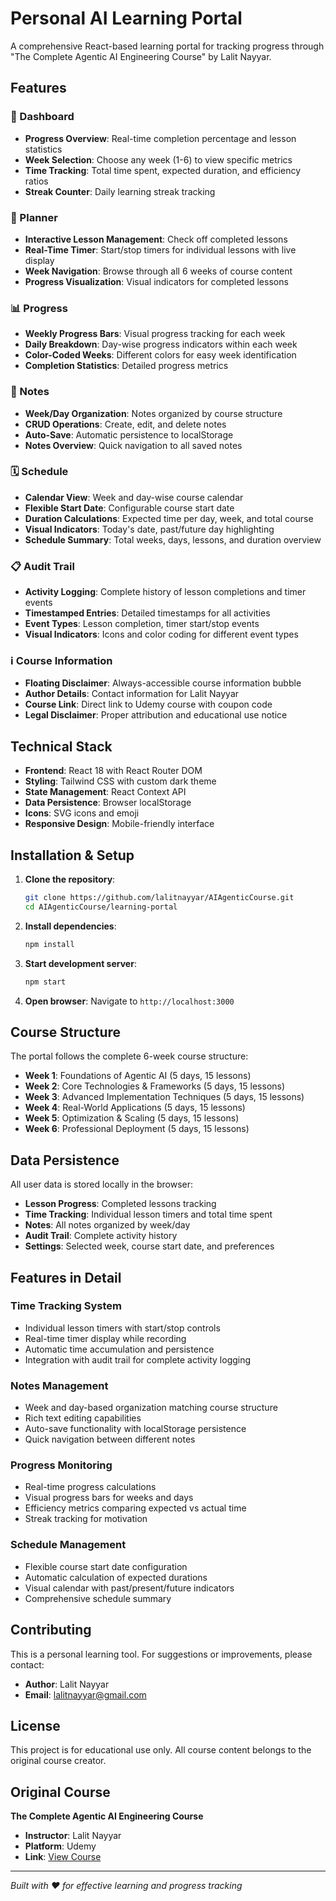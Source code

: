 # Personal AI Learning Portal

A comprehensive React-based learning portal for tracking progress through "The Complete Agentic AI Engineering Course" by Lalit Nayyar.

## Features

### 🎯 Dashboard
- **Progress Overview**: Real-time completion percentage and lesson statistics
- **Week Selection**: Choose any week (1-6) to view specific metrics
- **Time Tracking**: Total time spent, expected duration, and efficiency ratios
- **Streak Counter**: Daily learning streak tracking

### 📅 Planner
- **Interactive Lesson Management**: Check off completed lessons
- **Real-Time Timer**: Start/stop timers for individual lessons with live display
- **Week Navigation**: Browse through all 6 weeks of course content
- **Progress Visualization**: Visual indicators for completed lessons

### 📊 Progress
- **Weekly Progress Bars**: Visual progress tracking for each week
- **Daily Breakdown**: Day-wise progress indicators within each week
- **Color-Coded Weeks**: Different colors for easy week identification
- **Completion Statistics**: Detailed progress metrics

### 📝 Notes
- **Week/Day Organization**: Notes organized by course structure
- **CRUD Operations**: Create, edit, and delete notes
- **Auto-Save**: Automatic persistence to localStorage
- **Notes Overview**: Quick navigation to all saved notes

### 🗓️ Schedule
- **Calendar View**: Week and day-wise course calendar
- **Flexible Start Date**: Configurable course start date
- **Duration Calculations**: Expected time per day, week, and total course
- **Visual Indicators**: Today's date, past/future day highlighting
- **Schedule Summary**: Total weeks, days, lessons, and duration overview

### 📋 Audit Trail
- **Activity Logging**: Complete history of lesson completions and timer events
- **Timestamped Entries**: Detailed timestamps for all activities
- **Event Types**: Lesson completion, timer start/stop events
- **Visual Indicators**: Icons and color coding for different event types

### ℹ️ Course Information
- **Floating Disclaimer**: Always-accessible course information bubble
- **Author Details**: Contact information for Lalit Nayyar
- **Course Link**: Direct link to Udemy course with coupon code
- **Legal Disclaimer**: Proper attribution and educational use notice

## Technical Stack

- **Frontend**: React 18 with React Router DOM
- **Styling**: Tailwind CSS with custom dark theme
- **State Management**: React Context API
- **Data Persistence**: Browser localStorage
- **Icons**: SVG icons and emoji
- **Responsive Design**: Mobile-friendly interface

## Installation & Setup

1. **Clone the repository**:
   ```bash
   git clone https://github.com/lalitnayyar/AIAgenticCourse.git
   cd AIAgenticCourse/learning-portal
   ```

2. **Install dependencies**:
   ```bash
   npm install
   ```

3. **Start development server**:
   ```bash
   npm start
   ```

4. **Open browser**: Navigate to `http://localhost:3000`

## Course Structure

The portal follows the complete 6-week course structure:
- **Week 1**: Foundations of Agentic AI (5 days, 15 lessons)
- **Week 2**: Core Technologies & Frameworks (5 days, 15 lessons)
- **Week 3**: Advanced Implementation Techniques (5 days, 15 lessons)
- **Week 4**: Real-World Applications (5 days, 15 lessons)
- **Week 5**: Optimization & Scaling (5 days, 15 lessons)
- **Week 6**: Professional Deployment (5 days, 15 lessons)

## Data Persistence

All user data is stored locally in the browser:
- **Lesson Progress**: Completed lessons tracking
- **Time Tracking**: Individual lesson timers and total time spent
- **Notes**: All notes organized by week/day
- **Audit Trail**: Complete activity history
- **Settings**: Selected week, course start date, and preferences

## Features in Detail

### Time Tracking System
- Individual lesson timers with start/stop controls
- Real-time timer display while recording
- Automatic time accumulation and persistence
- Integration with audit trail for complete activity logging

### Notes Management
- Week and day-based organization matching course structure
- Rich text editing capabilities
- Auto-save functionality with localStorage persistence
- Quick navigation between different notes

### Progress Monitoring
- Real-time progress calculations
- Visual progress bars for weeks and days
- Efficiency metrics comparing expected vs actual time
- Streak tracking for motivation

### Schedule Management
- Flexible course start date configuration
- Automatic calculation of expected durations
- Visual calendar with past/present/future indicators
- Comprehensive schedule summary

## Contributing

This is a personal learning tool. For suggestions or improvements, please contact:
- **Author**: Lalit Nayyar
- **Email**: lalitnayyar@gmail.com

## License

This project is for educational use only. All course content belongs to the original course creator.

## Original Course

**The Complete Agentic AI Engineering Course**
- **Instructor**: Lalit Nayyar
- **Platform**: Udemy
- **Link**: [View Course](https://www.udemy.com/course/the-complete-agentic-ai-engineering-course/?couponCode=MT260825G1)

---

*Built with ❤️ for effective learning and progress tracking*
